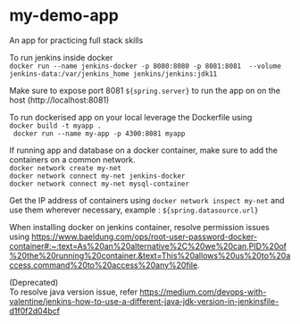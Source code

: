 # my-demo-app
An app for practicing full stack skills

To run jenkins inside docker \
```docker run --name jenkins-docker -p 8080:8080 -p 8081:8081  --volume jenkins-data:/var/jenkins_home jenkins/jenkins:jdk11```

Make sure to expose port 8081 ```${spring.server}``` to run the app on on the host (http://localhost:8081)

To run dockerised app on your local leverage the Dockerfile using \
```docker build -t myapp .``` \
``` docker run --name my-app -p 4300:8081 myapp```

If running app and database on a docker container, make sure to add the containers on a common network. \
```docker network create my-net``` \
```docker network connect my-net jenkins-docker``` \
```docker network connect my-net mysql-container``` 

Get the IP address of containers using 
```docker network inspect my-net``` and use them wherever necessary, example : ```${spring.datasource.url}```

When installing docker on jenkins container, resolve permission issues using https://www.baeldung.com/ops/root-user-password-docker-container#:~:text=As%20an%20alternative%2C%20we%20can,PID%20of%20the%20running%20container.&text=This%20allows%20us%20to%20access,command%20to%20access%20any%20file. 

(Deprecated) \
To resolve java version issue, refer
https://medium.com/devops-with-valentine/jenkins-how-to-use-a-different-java-jdk-version-in-jenkinsfile-d1f0f2d04bcf